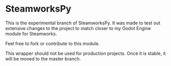 # SteamworksPy
This is the experimental branch of SteamworksPy.  It was made to test out extensive changes to the project to match closer to my Godot Engine module for Steamworks.

Feel free to fork or contribute to this module.

This wrapper should not be used for production projects.  Once it is stable, it will be moved to the master branch.